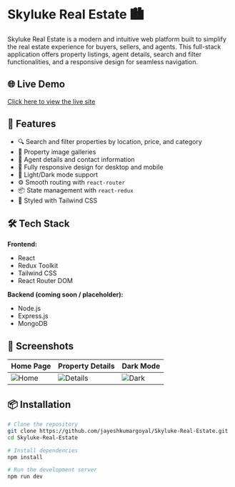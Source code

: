 # Skyluke Real Estate 🏙️

Skyluke Real Estate is a modern and intuitive web platform built to simplify the real estate experience for buyers, sellers, and agents. This full-stack application offers property listings, agent details, search and filter functionalities, and a responsive design for seamless navigation.

## 🌐 Live Demo

[Click here to view the live site](https://skyluke.netlify.app)

## 🚀 Features

- 🔍 Search and filter properties by location, price, and category
- 📸 Property image galleries
- 🧑 Agent details and contact information
- 📱 Fully responsive design for desktop and mobile
- 🌙 Light/Dark mode support
- ⚙️ Smooth routing with `react-router`
- 📦 State management with `react-redux`
- 🎨 Styled with Tailwind CSS

## 🛠️ Tech Stack

**Frontend:**

- React
- Redux Toolkit
- Tailwind CSS
- React Router DOM

**Backend (coming soon / placeholder):**

- Node.js
- Express.js
- MongoDB

## 📸 Screenshots

| Home Page | Property Details | Dark Mode |
|----------|------------------|-----------|
| ![Home](https://skyluke.netlify.app/assets/home.png) | ![Details](https://skyluke.netlify.app/assets/details.png) | ![Dark](https://skyluke.netlify.app/assets/darkmode.png) |

## 📦 Installation

```bash
# Clone the repository
git clone https://github.com/jayeshkumargoyal/Skyluke-Real-Estate.git
cd Skyluke-Real-Estate

# Install dependencies
npm install

# Run the development server
npm run dev
